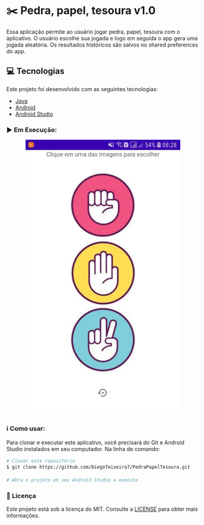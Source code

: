 # :scissors: Pedra, papel, tesoura v1.0
Essa aplicação permite ao usuário jogar pedra, papel, tesoura com o aplicativo. O usuário escolhe sua jogada e logo em seguida 
o app gera uma jogada aleatória. Os resultados históricos são salvos no shared preferences do app.

## :computer: Tecnologias

Este projeto foi desenvolvido com as seguintes tecnologias:

-  [Java](https://www.java.com/pt-BR/)
-  [Android](https://developer.android.com/docs)
-  [Android Studio](https://developer.android.com/studio)

### :arrow_forward: Em Execução:

<p align="center">
 <img alt="Demonstração Pedra, papel, tesoura" src="jokenpo.gif" width="404px" heigth="720px">
</p>

### :information_source: Como usar:

Para clonar e executar este aplicativo, você precisará do Git e Android Studio instalados em seu computador. Na linha de comando:

```bash
# Clonar este repositório
$ git clone https://github.com/DiegoTeixeira7/PedraPapelTesoura.git

# Abra o projeto em seu Android Studio e execute

```
### :memo: Licença
Este projeto está sob a licença do MIT. Consulte a [LICENSE](https://github.com/DiegoTeixeira7/PedraPapelTesoura/blob/master/LICENSE) para obter mais informações.
